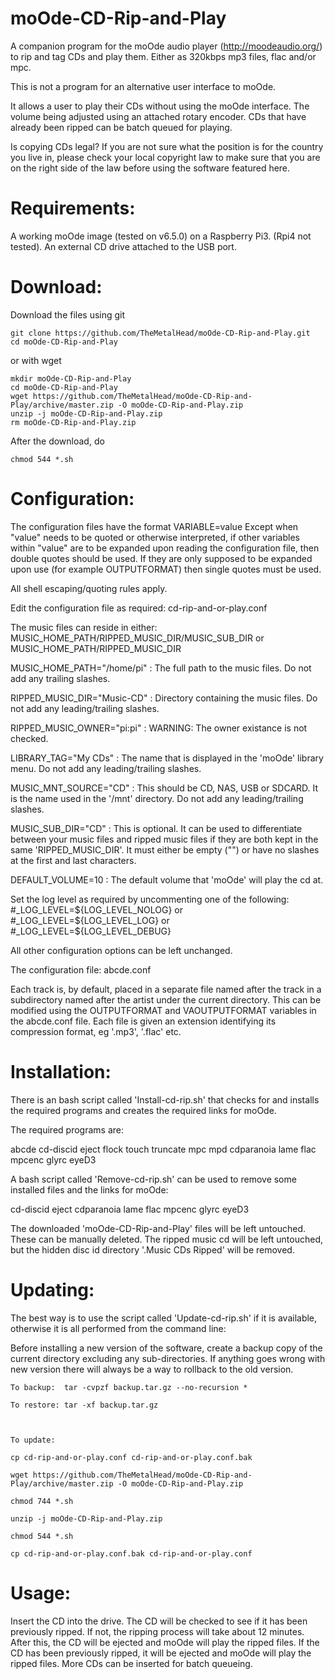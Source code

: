 # moOde-CD-Rip-and-Play

A companion program for the moOde audio player (http://moodeaudio.org/) to rip and tag CDs and play them. Either as 320kbps mp3 files, flac and/or mpc.

This is not a program for an alternative user interface to moOde.

It allows a user to play their CDs without using the moOde interface. The volume being adjusted using an attached rotary encoder. CDs that have already been ripped can be batch queued for playing.

Is copying CDs legal? If you are not sure what the position is for the country you live in, please check your local copyright law to make sure that you are on the right side of the law before using the software featured here.

# Requirements:

  A working moOde image (tested on v6.5.0) on a Raspberry Pi3. (Rpi4 not tested).
  An external CD drive attached to the USB port.

# Download:

  Download the files using git

	git clone https://github.com/TheMetalHead/moOde-CD-Rip-and-Play.git
	cd moOde-CD-Rip-and-Play

  or with wget

	mkdir moOde-CD-Rip-and-Play
	cd moOde-CD-Rip-and-Play
	wget https://github.com/TheMetalHead/moOde-CD-Rip-and-Play/archive/master.zip -O moOde-CD-Rip-and-Play.zip
	unzip -j moOde-CD-Rip-and-Play.zip
	rm moOde-CD-Rip-and-Play.zip

  After the download, do

	chmod 544 *.sh

# Configuration:

The configuration files have the format VARIABLE=value
Except when "value" needs to be quoted or otherwise interpreted, if other variables within "value" are to be expanded upon reading the configuration file, then double quotes should be used.  If they are only supposed to be expanded upon use (for example OUTPUTFORMAT) then single quotes must be used.

All shell escaping/quoting rules apply.



Edit the configuration file as required: cd-rip-and-or-play.conf

The music files can reside in either:
MUSIC_HOME_PATH/RIPPED_MUSIC_DIR/MUSIC_SUB_DIR
or
MUSIC_HOME_PATH/RIPPED_MUSIC_DIR

MUSIC_HOME_PATH="/home/pi" : The full path to the music files. Do not add any trailing slashes.

RIPPED_MUSIC_DIR="Music-CD" : Directory containing the music files. Do not add any leading/trailing slashes.

RIPPED_MUSIC_OWNER="pi:pi" : WARNING: The owner existance is not checked.

LIBRARY_TAG="My CDs" : The name that is displayed in the 'moOde' library menu. Do not add any leading/trailing slashes.

MUSIC_MNT_SOURCE="CD" : This should be CD, NAS, USB or SDCARD. It is the name used in the '/mnt' directory. Do not add any leading/trailing slashes.

MUSIC_SUB_DIR="CD" : This is optional. It can be used to differentiate between your music files and ripped music files if they are both kept in the same 'RIPPED_MUSIC_DIR'. It must either be empty ("") or have no slashes at the first and last characters.

DEFAULT_VOLUME=10 : The default volume that 'moOde' will play the cd at.

Set the log level as required by uncommenting one of the following: #_LOG_LEVEL=${LOG_LEVEL_NOLOG} or #_LOG_LEVEL=${LOG_LEVEL_LOG} or #_LOG_LEVEL=${LOG_LEVEL_DEBUG}

All other configuration options can be left unchanged.

The configuration file: abcde.conf

  Each track is, by default, placed in a separate file named after the track in a subdirectory named after the artist under the current directory. This can be modified using the OUTPUTFORMAT and VAOUTPUTFORMAT variables in the abcde.conf file. Each file is given an extension identifying its compression format, eg '.mp3', '.flac' etc.

# Installation:

There is an bash script called 'Install-cd-rip.sh' that checks for and installs the required programs and creates the required links for moOde.

The required programs are:

  abcde
  cd-discid
  eject
  flock
  touch
  truncate
  mpc
  mpd
  cdparanoia
  lame
  flac
  mpcenc
  glyrc
  eyeD3

A bash script called 'Remove-cd-rip.sh' can be used to remove some installed files and the links for moOde:

  cd-discid
  eject
  cdparanoia
  lame
  flac
  mpcenc
  glyrc
  eyeD3

The downloaded 'moOde-CD-Rip-and-Play' files will be left untouched. These can be manually deleted. The ripped music cd will be left untouched, but the hidden disc id directory '.Music CDs Ripped' will be removed.

# Updating:

  The best way is to use the script called 'Update-cd-rip.sh' if it is available, otherwise it is all performed from the command line:

  Before installing a new version of the software, create a backup copy of the current directory excluding any sub-directories. If anything goes wrong with new version there will always be a way to rollback to the old version.

	To backup:	tar -cvpzf backup.tar.gz --no-recursion *

	To restore:	tar -xf backup.tar.gz



	To update:

	cp cd-rip-and-or-play.conf cd-rip-and-or-play.conf.bak

	wget https://github.com/TheMetalHead/moOde-CD-Rip-and-Play/archive/master.zip -O moOde-CD-Rip-and-Play.zip

	chmod 744 *.sh

	unzip -j moOde-CD-Rip-and-Play.zip

	chmod 544 *.sh

	cp cd-rip-and-or-play.conf.bak cd-rip-and-or-play.conf

# Usage:

  Insert the CD into the drive. The CD will be checked to see if it has been previously ripped. If not, the ripping process will take about 12 minutes. After this, the CD will be ejected and moOde will play the ripped files. If the CD has been previously ripped, it will be ejected and moOde will play the ripped files. More CDs can be inserted for batch queueing.
